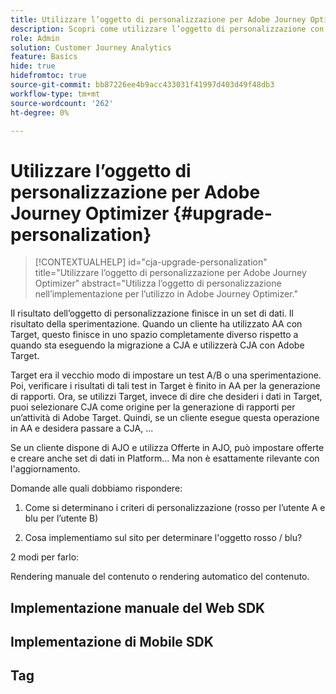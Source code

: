 ```yaml
---
title: Utilizzare l’oggetto di personalizzazione per Adobe Journey Optimizer
description: Scopri come utilizzare l’oggetto di personalizzazione con Adobe Journey Optimizer
role: Admin
solution: Customer Journey Analytics
feature: Basics
hide: true
hidefromtoc: true
source-git-commit: bb87226ee4b9acc433031f41997d403d49f48db3
workflow-type: tm+mt
source-wordcount: '262'
ht-degree: 0%

---
```


# Utilizzare l’oggetto di personalizzazione per Adobe Journey Optimizer {#upgrade-personalization}

<!-- markdownlint-disable MD034 -->

>[!CONTEXTUALHELP]
>id="cja-upgrade-personalization"
>title="Utilizzare l’oggetto di personalizzazione per Adobe Journey Optimizer"
>abstract="Utilizza l’oggetto di personalizzazione nell’implementazione per l’utilizzo in Adobe Journey Optimizer."

<!-- markdownlint-enable MD034 -->

Il risultato dell’oggetto di personalizzazione finisce in un set di dati. Il risultato della sperimentazione. Quando un cliente ha utilizzato AA con Target, questo finisce in uno spazio completamente diverso rispetto a quando sta eseguendo la migrazione a CJA e utilizzerà CJA con Adobe Target.

Target era il vecchio modo di impostare un test A/B o una sperimentazione. Poi, verificare i risultati di tali test in Target è finito in AA per la generazione di rapporti. Ora, se utilizzi Target, invece di dire che desideri i dati in Target, puoi selezionare CJA come origine per la generazione di rapporti per un’attività di Adobe Target. Quindi, se un cliente esegue questa operazione in AA e desidera passare a CJA, ...

Se un cliente dispone di AJO e utilizza Offerte in AJO, può impostare offerte e creare anche set di dati in Platform... Ma non è esattamente rilevante con l&#39;aggiornamento.



Domande alle quali dobbiamo rispondere:

1. Come si determinano i criteri di personalizzazione (rosso per l’utente A e blu per l’utente B)

1. Cosa implementiamo sul sito per determinare l&#39;oggetto rosso / blu?


2 modi per farlo:

Rendering manuale del contenuto o rendering automatico del contenuto.


## Implementazione manuale del Web SDK


## Implementazione di Mobile SDK





## Tag

